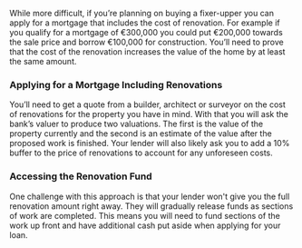 While more difficult, if you’re planning on buying a fixer-upper you can apply for a mortgage that includes the cost of renovation.
 For example if you qualify for a mortgage of €300,000 you could put €200,000 towards the sale price and borrow €100,000 for construction.
 You’ll need to prove that the cost of the renovation increases the value of the home by at least the same amount.
 
### Applying for a Mortgage Including Renovations

You’ll need to get a quote from a builder, architect or surveyor on the cost of renovations for the property you have in mind.
 With that you will ask the bank’s valuer to produce two valuations. The first is the value of the property currently and the
 second is an estimate of the value after the proposed work is finished. Your lender will also likely ask you to
 add a 10% buffer to the price of renovations to account for any unforeseen costs. 
 
### Accessing the Renovation Fund

One challenge with this approach is that your lender won't give you the full renovation amount right away.
 They will gradually release funds as sections of work are completed.
 This means you will need to fund sections of the work up front and have additional cash put aside when applying for your loan.
 